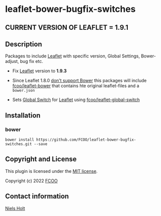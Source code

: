 # leaflet-bower-bugfix-switches
>

## CURRENT VERSION OF LEAFLET = 1.9.1

## Description
Packages to include [Leaflet](https://leafletjs.com/) with specific version, Global Settings, Bower-adjust, bug fix etc.

- Fix [Leaflet](https://leafletjs.com/) version to **1.9.3**

- Since Leaflet 1.8.0 [don't support Bower](https://github.com/Leaflet/Leaflet/pull/7831) this packages will include [fcoo/leaflet-bower](https://github.com/FCOO/leaflet-bower) that contains hte original leaflet-files and a `bower.json`

- Sets [Global Switch](https://leafletjs.com/reference.html#global-switches) for [Leaflet](https://leafletjs.com/) using [fcoo/leaflet-global-switch](https://github.com/FCOO/leaflet-global-switch)


## Installation
### bower
`bower install https://github.com/FCOO/leaflet-bower-bugfix-switches.git --save`


## Copyright and License
This plugin is licensed under the [MIT license](https://github.com/FCOO/leaflet-bower-bugfix-switches/LICENSE).

Copyright (c) 2022 [FCOO](https://github.com/FCOO)

## Contact information

[Niels Holt](https://github.com/NielsHolt)


